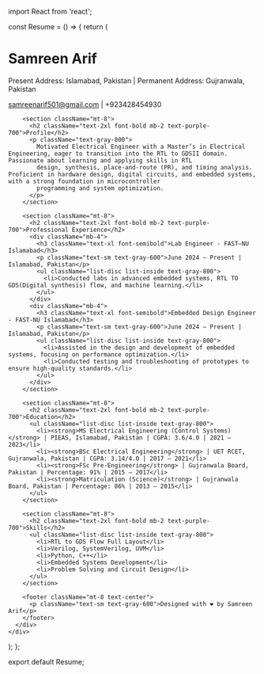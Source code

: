 import React from 'react';

const Resume = () => {
  return (
    <div className="bg-gradient-to-r from-blue-500 to-purple-600 min-h-screen p-8 text-white">
      <div className="max-w-4xl mx-auto bg-white text-black rounded-2xl shadow-lg p-8">
        <h1 className="text-4xl font-bold mb-4 text-center text-purple-700">Samreen Arif</h1>
        <p className="text-center text-lg text-gray-700">Present Address: Islamabad, Pakistan | Permanent Address: Gujranwala, Pakistan</p>
        <p className="text-center text-lg text-gray-700">samreenarif501@gmail.com | +923428454930</p>

        <section className="mt-8">
          <h2 className="text-2xl font-bold mb-2 text-purple-700">Profile</h2>
          <p className="text-gray-800">
            Motivated Electrical Engineer with a Master’s in Electrical Engineering, eager to transition into the RTL to GDSII domain. Passionate about learning and applying skills in RTL
            design, synthesis, place-and-route (PR), and timing analysis. Proficient in hardware design, digital circuits, and embedded systems, with a strong foundation in microcontroller
            programming and system optimization.
          </p>
        </section>

        <section className="mt-8">
          <h2 className="text-2xl font-bold mb-2 text-purple-700">Professional Experience</h2>
          <div className="mb-4">
            <h3 className="text-xl font-semibold">Lab Engineer - FAST–NU Islamabad</h3>
            <p className="text-sm text-gray-600">June 2024 – Present | Islamabad, Pakistan</p>
            <ul className="list-disc list-inside text-gray-800">
              <li>Conducted labs in advanced embedded systems, RTL TO GDS(Digital synthesis) flow, and machine learning.</li>
            </ul>
          </div>
          <div className="mb-4">
            <h3 className="text-xl font-semibold">Embedded Design Engineer - FAST-NU Islamabad</h3>
            <p className="text-sm text-gray-600">June 2024 – Present | Islamabad, Pakistan</p>
            <ul className="list-disc list-inside text-gray-800">
              <li>Assisted in the design and development of embedded systems, focusing on performance optimization.</li>
              <li>Conducted testing and troubleshooting of prototypes to ensure high-quality standards.</li>
            </ul>
          </div>
        </section>

        <section className="mt-8">
          <h2 className="text-2xl font-bold mb-2 text-purple-700">Education</h2>
          <ul className="list-disc list-inside text-gray-800">
            <li><strong>MS Electrical Engineering (Control Systems)</strong> | PIEAS, Islamabad, Pakistan | CGPA: 3.6/4.0 | 2021 – 2023</li>
            <li><strong>BSc Electrical Engineering</strong> | UET RCET, Gujranwala, Pakistan | CGPA: 3.14/4.0 | 2017 – 2021</li>
            <li><strong>FSc Pre-Engineering</strong> | Gujranwala Board, Pakistan | Percentage: 91% | 2015 – 2017</li>
            <li><strong>Matriculation (Science)</strong> | Gujranwala Board, Pakistan | Percentage: 86% | 2013 – 2015</li>
          </ul>
        </section>

        <section className="mt-8">
          <h2 className="text-2xl font-bold mb-2 text-purple-700">Skills</h2>
          <ul className="list-disc list-inside text-gray-800">
            <li>RTL to GDS Flow Full Layout</li>
            <li>Verilog, SystemVerilog, UVM</li>
            <li>Python, C++</li>
            <li>Embedded Systems Development</li>
            <li>Problem Solving and Circuit Design</li>
          </ul>
        </section>

        <footer className="mt-8 text-center">
          <p className="text-sm text-gray-600">Designed with ❤️ by Samreen Arif</p>
        </footer>
      </div>
    </div>
  );
};

export default Resume;
